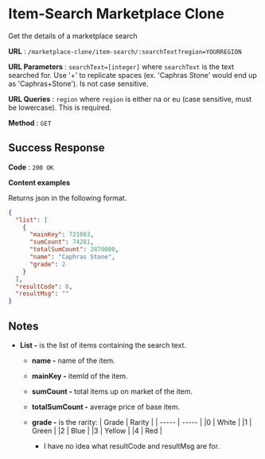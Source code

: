 # Item-Search Marketplace Clone

Get the details of a marketplace search

**URL** : `/marketplace-clone/item-search/:searchText?region=YOURREGION`

**URL Parameters** : `searchText=[integer]` where `searchText` is the text searched for. Use '+' to replicate spaces (ex. 'Caphras Stone' would end up as 'Caphras+Stone'). Is not case sensitive.

**URL Queries** : `region` where `region` is either na or eu (case sensitive, must be lowercase). This is required.

**Method** : `GET`

## Success Response

**Code** : `200 OK`

**Content examples**

Returns json in the following format.

```json
{
  "list": [
    {
      "mainKey": 721003,
      "sumCount": 74281,
      "totalSumCount": 2870000,
      "name": "Caphras Stone",
      "grade": 2
    }
  ],
  "resultCode": 0,
  "resultMsg": ""
}
```

## Notes

- **List -** is the list of items containing the search text.

  - **name -** name of the item.
  - **mainKey -** itemId of the item.
  - **sumCount -** total items up on market of the item.
  - **totalSumCount -** average price of base item.
  - **grade -** is the rarity:
    | Grade | Rarity |
    | ----- | ----- |
    |0 | White |
    |1 | Green |
    |2 | Blue |
    |3 | Yellow |
    |4 | Red |

    - I have no idea what resultCode and resultMsg are for.
